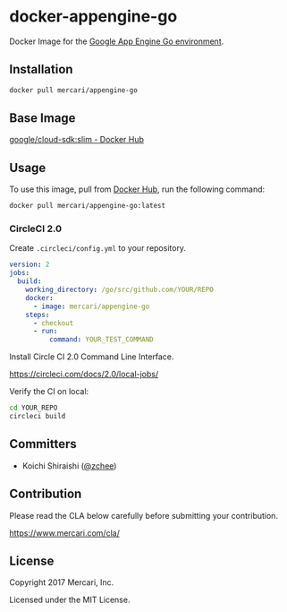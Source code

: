# docker-appengine-go

Docker Image for the [Google App Engine Go environment](https://cloud.google.com/appengine/docs/go/).

## Installation

```sh
docker pull mercari/appengine-go
```

## Base Image

[google/cloud-sdk:slim - Docker Hub](https://hub.docker.com/r/google/cloud-sdk/)

## Usage

To use this image, pull from [Docker Hub](https://hub.docker.com/r/mercari/appengine-go/), run the following command:

```sh
docker pull mercari/appengine-go:latest
```

### CircleCI 2.0

Create `.circleci/config.yml` to your repository.  

```yaml
version: 2
jobs:
  build:
    working_directory: /go/src/github.com/YOUR/REPO
    docker:
      - image: mercari/appengine-go
    steps:
      - checkout
      - run:
          command: YOUR_TEST_COMMAND
```

Install Circle CI 2.0 Command Line Interface.

https://circleci.com/docs/2.0/local-jobs/

Verify the CI on local:

```sh
cd YOUR_REPO
circleci build
```

## Committers

 * Koichi Shiraishi ([@zchee](https://github.com/zchee))

## Contribution

Please read the CLA below carefully before submitting your contribution.

https://www.mercari.com/cla/

## License

Copyright 2017 Mercari, Inc.

Licensed under the MIT License.
